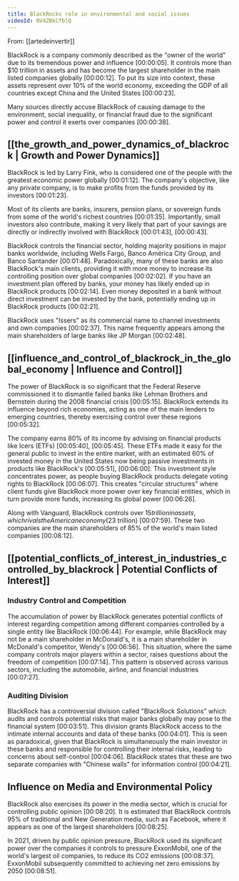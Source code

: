 ```yaml
---
title: BlackRocks role in environmental and social issues
videoId: NV4ZBkCfblQ
---
```


From: [[artedeinvertir]] <br/> 

BlackRock is a company commonly described as the "owner of the world" due to its tremendous power and influence <a class="yt-timestamp" data-t="00:00:05">[00:00:05]</a>. It controls more than $10 trillion in assets and has become the largest shareholder in the main listed companies globally <a class="yt-timestamp" data-t="00:00:12">[00:00:12]</a>. To put its size into context, these assets represent over 10% of the world economy, exceeding the GDP of all countries except China and the United States <a class="yt-timestamp" data-t="00:00:23">[00:00:23]</a>.

Many sources directly accuse BlackRock of causing damage to the environment, social inequality, or financial fraud due to the significant power and control it exerts over companies <a class="yt-timestamp" data-t="00:00:38">[00:00:38]</a>.

## [[the_growth_and_power_dynamics_of_blackrock | Growth and Power Dynamics]]

BlackRock is led by Larry Fink, who is considered one of the people with the greatest economic power globally <a class="yt-timestamp" data-t="00:01:12">[00:01:12]</a>. The company's objective, like any private company, is to make profits from the funds provided by its investors <a class="yt-timestamp" data-t="00:01:23">[00:01:23]</a>.

Most of its clients are banks, insurers, pension plans, or sovereign funds from some of the world's richest countries <a class="yt-timestamp" data-t="00:01:35">[00:01:35]</a>. Importantly, small investors also contribute, making it very likely that part of your savings are directly or indirectly involved with BlackRock <a class="yt-timestamp" data-t="00:01:43">[00:01:43]</a>, <a class="yt-timestamp" data-t="00:00:43">[00:00:43]</a>.

BlackRock controls the financial sector, holding majority positions in major banks worldwide, including Wells Fargo, Banco América City Group, and Banco Santander <a class="yt-timestamp" data-t="00:01:48">[00:01:48]</a>. Paradoxically, many of these banks are also BlackRock's main clients, providing it with more money to increase its controlling position over global companies <a class="yt-timestamp" data-t="00:02:02">[00:02:02]</a>. If you have an investment plan offered by banks, your money has likely ended up in BlackRock products <a class="yt-timestamp" data-t="00:02:14">[00:02:14]</a>. Even money deposited in a bank without direct investment can be invested by the bank, potentially ending up in BlackRock products <a class="yt-timestamp" data-t="00:02:21">[00:02:21]</a>.

BlackRock uses "Issers" as its commercial name to channel investments and own companies <a class="yt-timestamp" data-t="00:02:37">[00:02:37]</a>. This name frequently appears among the main shareholders of large banks like JP Morgan <a class="yt-timestamp" data-t="00:02:48">[00:02:48]</a>.

## [[influence_and_control_of_blackrock_in_the_global_economy | Influence and Control]]

The power of BlackRock is so significant that the Federal Reserve commissioned it to dismantle failed banks like Lehman Brothers and Bernstein during the 2008 financial crisis <a class="yt-timestamp" data-t="00:05:15">[00:05:15]</a>. BlackRock extends its influence beyond rich economies, acting as one of the main lenders to emerging countries, thereby exercising control over these regions <a class="yt-timestamp" data-t="00:05:32">[00:05:32]</a>.

The company earns 80% of its income by advising on financial products like Icers (ETFs) <a class="yt-timestamp" data-t="00:05:40">[00:05:40]</a>, <a class="yt-timestamp" data-t="00:05:45">[00:05:45]</a>. These ETFs made it easy for the general public to invest in the entire market, with an estimated 60% of invested money in the United States now being passive investments in products like BlackRock's <a class="yt-timestamp" data-t="00:05:51">[00:05:51]</a>, <a class="yt-timestamp" data-t="00:06:00">[00:06:00]</a>. This investment style concentrates power, as people buying BlackRock products delegate voting rights to BlackRock <a class="yt-timestamp" data-t="00:06:07">[00:06:07]</a>. This creates "circular structures" where client funds give BlackRock more power over key financial entities, which in turn provide more funds, increasing its global power <a class="yt-timestamp" data-t="00:06:26">[00:06:26]</a>.

Along with Vanguard, BlackRock controls over $15 trillion in assets, which rivals the American economy ($23 trillion) <a class="yt-timestamp" data-t="00:07:59">[00:07:59]</a>. These two companies are the main shareholders of 85% of the world's main listed companies <a class="yt-timestamp" data-t="00:08:12">[00:08:12]</a>.

## [[potential_conflicts_of_interest_in_industries_controlled_by_blackrock | Potential Conflicts of Interest]]

### Industry Control and Competition
The accumulation of power by BlackRock generates potential conflicts of interest regarding competition among different companies controlled by a single entity like BlackRock <a class="yt-timestamp" data-t="00:06:44">[00:06:44]</a>. For example, while BlackRock may not be a main shareholder in McDonald's, it is a main shareholder in McDonald's competitor, Wendy's <a class="yt-timestamp" data-t="00:06:56">[00:06:56]</a>. This situation, where the same company controls major players within a sector, raises questions about the freedom of competition <a class="yt-timestamp" data-t="00:07:14">[00:07:14]</a>. This pattern is observed across various sectors, including the automobile, airline, and financial industries <a class="yt-timestamp" data-t="00:07:27">[00:07:27]</a>.

### Auditing Division
BlackRock has a controversial division called "BlackRock Solutions" which audits and controls potential risks that major banks globally may pose to the financial system <a class="yt-timestamp" data-t="00:03:51">[00:03:51]</a>. This division grants BlackRock access to the intimate internal accounts and data of these banks <a class="yt-timestamp" data-t="00:04:01">[00:04:01]</a>. This is seen as paradoxical, given that BlackRock is simultaneously the main investor in these banks and responsible for controlling their internal risks, leading to concerns about self-control <a class="yt-timestamp" data-t="00:04:06">[00:04:06]</a>. BlackRock states that these are two separate companies with "Chinese walls" for information control <a class="yt-timestamp" data-t="00:04:21">[00:04:21]</a>.

## Influence on Media and Environmental Policy

BlackRock also exercises its power in the media sector, which is crucial for controlling public opinion <a class="yt-timestamp" data-t="00:08:20">[00:08:20]</a>. It is estimated that BlackRock controls 95% of traditional and New Generation media, such as Facebook, where it appears as one of the largest shareholders <a class="yt-timestamp" data-t="00:08:25">[00:08:25]</a>.

In 2021, driven by public opinion pressure, BlackRock used its significant power over the companies it controls to pressure ExxonMobil, one of the world's largest oil companies, to reduce its CO2 emissions <a class="yt-timestamp" data-t="00:08:37">[00:08:37]</a>. ExxonMobil subsequently committed to achieving net zero emissions by 2050 <a class="yt-timestamp" data-t="00:08:51">[00:08:51]</a>.